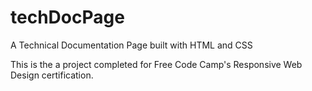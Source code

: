 # techDocPage
A Technical Documentation Page built with HTML and CSS

This is the a project completed for Free Code Camp's Responsive Web Design certification.